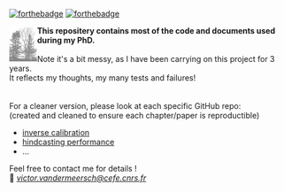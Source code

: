 [![forthebadge](https://forthebadge.com/images/badges/60-percent-of-the-time-works-every-time.svg)](https://forthebadge.com) [![forthebadge](https://forthebadge.com/images/badges/powered-by-coffee.svg)](https://forthebadge.com)

<img align="left" src="https://github.com/vvandermeersch/vvandermeersch/blob/main/tree.png" width="10%">

**This repositery contains most of the code and documents used during my PhD.** \
\
Note it's a bit messy, as I have been carrying on this project for 3 years.\
It reflects my thoughts, my many tests and failures!
\
\
\
For a cleaner version, please look at each specific GitHub repo:\
(created and cleaned to ensure each chapter/paper is reproductible)
- [inverse calibration](https://github.com/vvandermeersch/inverse_calibration)
- [hindcasting performance](https://github.com/vvandermeersch/past_robustness)
- ...

Feel free to contact me for details !  
:email: *victor.vandermeersch@cefe.cnrs.fr*




